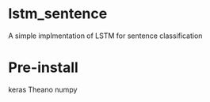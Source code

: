 # lstm_sentence
A simple implmentation of LSTM for sentence classification

# Pre-install
keras
Theano
numpy
